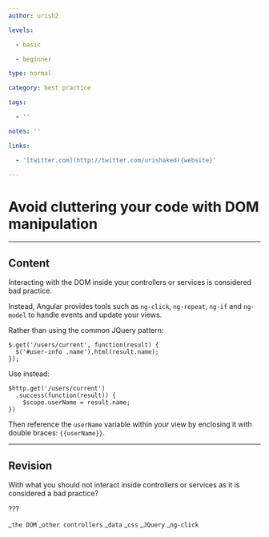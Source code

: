 ```yaml
---
author: urish2

levels:

  - basic

  - beginner

type: normal

category: best practice

tags:

  - ''

notes: ''

links:

  - '[twitter.com](http://twitter.com/urishaked){website}'

---
```


# Avoid cluttering your code with DOM manipulation

---

## Content

Interacting with the DOM inside your controllers or services is considered bad practice.

Instead, Angular provides tools such as `ng-click`, `ng-repeat`, `ng-if` and `ng-model` to handle events and update your views.

Rather than using the common JQuery pattern:

```
$.get('/users/current', function(result) {
  $('#user-info .name').html(result.name);
});
```

Use instead:

```
$http.get('/users/current')
  .success(function(result)) {
    $scope.userName = result.name;
})
```

Then reference the `userName` variable within your view by enclosing it with double braces: `{{userName}}`.

---

## Revision

With what you should not interact inside controllers or services as it is considered a bad practice?

???

_`the DOM`
_`other controllers`
_`data`
_`css`
_`JQuery`
_`ng-click`
